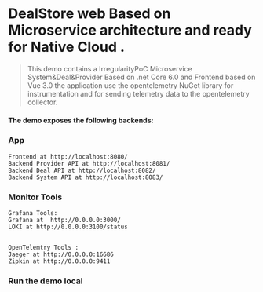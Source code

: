 # DealStore web Based on Microservice architecture and ready for Native Cloud .

> This demo contains a IrregularityPoC Microservice System&Deal&Provider Based on .net Core 6.0 and Frontend based on Vue 3.0 the application  use the opentelemetry NuGet library for  instrumentation and for sending telemetry data to the opentelemetry collector.



#### The demo exposes the following backends:

### App   


    Frontend at http://localhost:8080/
    Backend Provider API at http://localhost:8081/
    Backend Deal API at http://localhost:8082/
    Backend System API at http://localhost:8083/


  

### Monitor Tools
    Grafana Tools:
    Grafana at  http://0.0.0.0:3000/
    LOKI at http://0.0.0.0:3100/status
    

    OpenTelemtry Tools :
    Jaeger at http://0.0.0.0:16686
    Zipkin at http://0.0.0.0:9411
    

### Run the demo local




